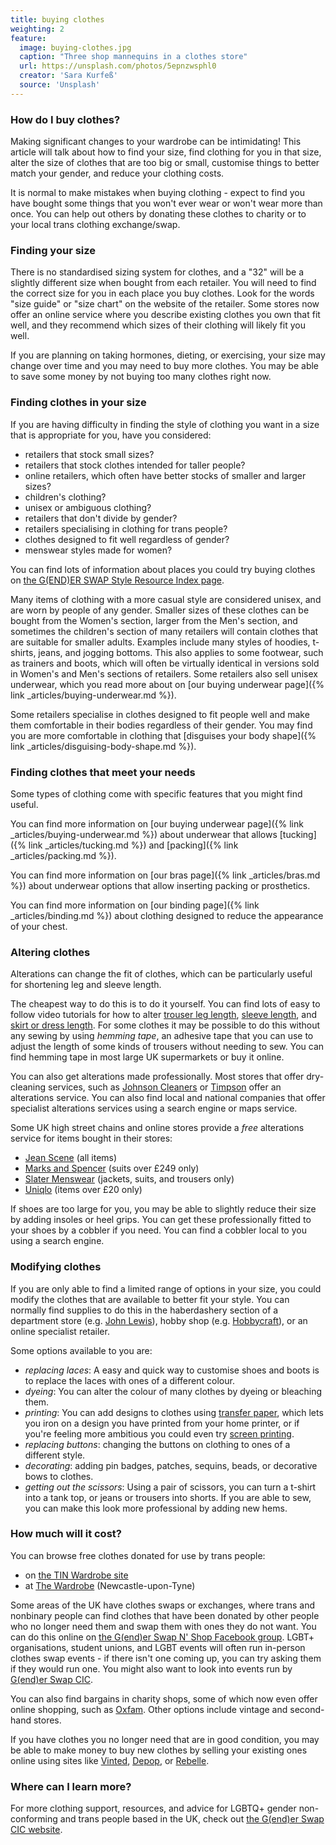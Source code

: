 ```yaml
---
title: buying clothes
weighting: 2
feature:
  image: buying-clothes.jpg
  caption: "Three shop mannequins in a clothes store"
  url: https://unsplash.com/photos/5epnzwsphl0
  creator: 'Sara Kurfeß'
  source: 'Unsplash'
---
```


### How do I buy clothes?

Making significant changes to your wardrobe can be intimidating! This article will talk about how to find your size, find clothing for you in that size, alter the size of clothes that are too big or small, customise things to better match your gender, and reduce your clothing costs.

It is normal to make mistakes when buying clothing - expect to find you have bought some things that you won't ever wear or won't wear more than once. You can help out others by donating these clothes to charity or to your local trans clothing exchange/swap.

### Finding your size

There is no standardised sizing system for clothes, and a "32" will be a slightly different size when bought from each retailer. You will need to find the correct size for you in each place you buy clothes. Look for the words "size guide" or "size chart" on the website of the retailer. Some stores now offer an online service where you describe existing clothes you own that fit well, and they recommend which sizes of their clothing will likely fit you well.

If you are planning on taking hormones, dieting, or exercising, your size may change over time and you may need to buy more clothes. You may be able to save some money by not buying too many clothes right now.

### Finding clothes in your size

If you are having difficulty in finding the style of clothing you want in a size that is appropriate for you, have you considered:

- retailers that stock small sizes?
- retailers that stock clothes intended for taller people?
- online retailers, which often have better stocks of smaller and larger sizes?
- children's clothing?
- unisex or ambiguous clothing?
- retailers that don't divide by gender?
- retailers specialising in clothing for trans people?
- clothes designed to fit well regardless of gender?
- menswear styles made for women?

You can find lots of information about places you could try buying clothes on [the G(END)ER SWAP Style Resource Index page](https://genderswap.org/style-resource-index).

Many items of clothing with a more casual style are considered unisex, and are worn by people of any gender. Smaller sizes of these clothes can be bought from the Women's section, larger from the Men's section, and sometimes the children's section of many retailers will contain clothes that are suitable for smaller adults. Examples include many styles of hoodies, t-shirts, jeans, and jogging bottoms. This also applies to some footwear, such as trainers and boots, which will often be virtually identical in versions sold in Women's and Men's sections of retailers. Some retailers also sell unisex underwear, which you read more about on [our buying underwear page]({% link _articles/buying-underwear.md %}). 

Some retailers specialise in clothes designed to fit people well and make them comfortable in their bodies regardless of their gender. You may find you are more comfortable in clothing that [disguises your body shape]({% link _articles/disguising-body-shape.md %}). 

### Finding clothes that meet your needs

Some types of clothing come with specific features that you might find useful.

You can find more information on [our buying underwear page]({% link _articles/buying-underwear.md %}) about underwear that allows [tucking]({% link _articles/tucking.md %}) and [packing]({% link _articles/packing.md %}).

You can find more information on [our bras page]({% link _articles/bras.md %}) about underwear options that allow inserting packing or prosthetics.

You can find more information on [our binding page]({% link _articles/binding.md %}) about clothing designed to reduce the appearance of your chest. 

### Altering clothes

Alterations can change the fit of clothes, which can be particularly useful for shortening leg and sleeve length.

The cheapest way to do this is to do it yourself. You can find lots of easy to follow video tutorials for how to alter [trouser leg length](https://www.youtube.com/results?search_query=hem+trousers), [sleeve length](https://www.youtube.com/results?search_query=shorten+sleeves), and [skirt or dress length](https://www.youtube.com/watch?v=K8fxCcvvBvE). For some clothes it may be possible to do this without any sewing by using *hemming tape*, an adhesive tape that you can use to adjust the length of some kinds of trousers without needing to sew. You can find hemming tape in most large UK supermarkets or buy it online.
 
You can also get alterations made professionally. Most stores that offer dry-cleaning services, such as [Johnson Cleaners](https://www.johnsoncleaners.com/services/alterations-repairs/) or [Timpson](https://www.timpson.co.uk/services/clothing-repairs-alterations) offer an alterations service. You can also find local and national companies that offer specialist alterations services using a search engine or maps service.
 
Some UK high street chains and online stores provide a *free* alterations service for items bought in their stores:

- [Jean Scene](https://www.jeanscene.co.uk/free-alteration-service/) (all items)
- [Marks and Spencer](https://www.marksandspencer.com/c/help/buying-and-sizing-guides/which-stores-offer-suit-alterations-and-how-much-are-they#suitalterations) (suits over £249 only)
- [Slater Menswear](https://www.slaters.co.uk/your-order/free-alterations/) (jackets, suits, and trousers only)
- [Uniqlo](https://faq-uk.uniqlo.com/pkb_Home?id=kA13z000000Xlcs&q=alteration&l=en_US&fs=Search&pn=1) (items over £20 only)

If shoes are too large for you, you may be able to slightly reduce their size by adding insoles or heel grips. You can get these professionally fitted to your shoes by a cobbler if you need. You can find a cobbler local to you using a search engine.

### Modifying clothes

If you are only able to find a limited range of options in your size, you could modify the clothes that are available to better fit your style. You can normally find supplies to do this in the haberdashery section of a department store (e.g. [John Lewis](https://www.johnlewis.com/)), hobby shop (e.g. [Hobbycraft](https://www.hobbycraft.co.uk)), or an online specialist retailer.

Some options available to you are:

- *replacing laces*: 	A easy and quick way to customise shoes and boots is to replace the laces with ones of a different colour.
- *dyeing*: You can alter the colour of many clothes by dyeing or bleaching them.
- *printing*: You can add designs to clothes using [transfer paper](https://en.wikipedia.org/wiki/Transfer_paper), which lets you iron on a design you have printed from your home printer, or if you're feeling more ambitious you could even try [screen printing](https://www.theguardian.com/lifeandstyle/2010/may/11/how-to-screen-print-tshirts-at-home).
- *replacing buttons*: 	changing the buttons on clothing to ones of a different style.
- *decorating*: adding pin badges, patches, sequins, beads, or decorative bows to clothes.
- *getting out the scissors*:	Using a pair of scissors, you can turn a t-shirt into a tank top, or jeans or trousers into shorts. If you are able to sew, you can make this look more professional by adding new hems.

### How much will it cost?

You can browse free clothes donated for use by trans people:

- on [the TIN Wardrobe site](https://www.instagram.com/tin_wardrobe/)
- at [The Wardrobe](https://thenewbridgeproject.com/artist/the-wardrobe/) (Newcastle-upon-Tyne)

Some areas of the UK have clothes swaps or exchanges, where trans and nonbinary people can find clothes that have been donated by other people who no longer need them and swap them with ones they do not want. You can do this online on [the G(end)er Swap N' Shop Facebook group](https://www.facebook.com/groups/303310593636125). LGBT+ organisations, student unions, and LGBT events will often run in-person clothes swap events - if there isn't one coming up, you can try asking them if they would run one. You might also want to look into events run by [G(end)er Swap CIC](https://genderswap.org/events).

You can also find bargains in charity shops, some of which now even offer online shopping, such as [Oxfam](https://onlineshop.oxfam.org.uk/). Other options include vintage and second-hand stores.

If you have clothes you no longer need that are in good condition, you may be able to make money to buy new clothes by selling your existing ones online using sites like [Vinted](https://www.vinted.co.uk/), [Depop](https://www.depop.com/), or [Rebelle](https://www.rebelle.com).

### Where can I learn more?

For more clothing support, resources, and advice for LGBTQ+ gender non-conforming and trans people based in the UK, check out [the G(end)er Swap CIC website](https://genderswap.org).
